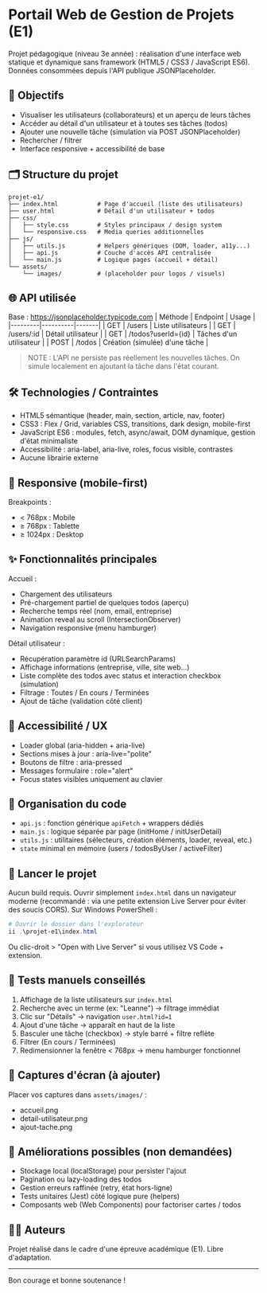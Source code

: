 # Portail Web de Gestion de Projets (E1)

Projet pédagogique (niveau 3e année) : réalisation d'une interface web statique et dynamique sans framework (HTML5 / CSS3 / JavaScript ES6). Données consommées depuis l'API publique JSONPlaceholder.

## 🎯 Objectifs
- Visualiser les utilisateurs (collaborateurs) et un aperçu de leurs tâches
- Accéder au détail d'un utilisateur et à toutes ses tâches (todos)
- Ajouter une nouvelle tâche (simulation via POST JSONPlaceholder)
- Rechercher / filtrer
- Interface responsive + accessibilité de base

## 🗂 Structure du projet
```
projet-e1/
├── index.html           # Page d'accueil (liste des utilisateurs)
├── user.html            # Détail d'un utilisateur + todos
├── css/
│   ├── style.css        # Styles principaux / design system
│   └── responsive.css   # Media queries additionnelles
├── js/
│   ├── utils.js         # Helpers génériques (DOM, loader, a11y...)
│   ├── api.js           # Couche d'accès API centralisée
│   └── main.js          # Logique pages (accueil + détail)
└── assets/
    └── images/          # (placeholder pour logos / visuels)
```

## 🌐 API utilisée
Base : https://jsonplaceholder.typicode.com
| Méthode | Endpoint | Usage |
|---------|----------|-------|
| GET | /users | Liste utilisateurs |
| GET | /users/:id | Détail utilisateur |
| GET | /todos?userId={id} | Tâches d'un utilisateur |
| POST | /todos | Création (simulée) d'une tâche |

> NOTE : L'API ne persiste pas réellement les nouvelles tâches. On simule localement en ajoutant la tâche dans l'état courant.

## 🛠 Technologies / Contraintes
- HTML5 sémantique (header, main, section, article, nav, footer)
- CSS3 : Flex / Grid, variables CSS, transitions, dark design, mobile-first
- JavaScript ES6 : modules, fetch, async/await, DOM dynamique, gestion d'état minimaliste
- Accessibilité : aria-label, aria-live, roles, focus visible, contrastes
- Aucune librairie externe

## 📱 Responsive (mobile-first)
Breakpoints :
- < 768px : Mobile
- ≥ 768px : Tablette
- ≥ 1024px : Desktop

## ✨ Fonctionnalités principales
Accueil :
- Chargement des utilisateurs
- Pré-chargement partiel de quelques todos (aperçu)
- Recherche temps réel (nom, email, entreprise)
- Animation reveal au scroll (IntersectionObserver)
- Navigation responsive (menu hamburger)

Détail utilisateur :
- Récupération paramètre id (URLSearchParams)
- Affichage informations (entreprise, ville, site web...)
- Liste complète des todos avec status et interaction checkbox (simulation)
- Filtrage : Toutes / En cours / Terminées
- Ajout de tâche (validation côté client)

## 🔐 Accessibilité / UX
- Loader global (aria-hidden + aria-live)
- Sections mises à jour : aria-live="polite"
- Boutons de filtre : aria-pressed
- Messages formulaire : role="alert"
- Focus states visibles uniquement au clavier

## 🧩 Organisation du code
- `api.js` : fonction générique `apiFetch` + wrappers dédiés
- `main.js` : logique séparée par page (initHome / initUserDetail)
- `utils.js` : utilitaires (sélecteurs, création éléments, loader, reveal, etc.)
- `state` minimal en mémoire (users / todosByUser / activeFilter)

## 🚀 Lancer le projet
Aucun build requis. Ouvrir simplement `index.html` dans un navigateur moderne (recommandé : via une petite extension Live Server pour éviter des soucis CORS). Sur Windows PowerShell :

```powershell
# Ouvrir le dossier dans l'explorateur
ii .\projet-e1\index.html
```

Ou clic-droit > "Open with Live Server" si vous utilisez VS Code + extension.

## 🧪 Tests manuels conseillés
1. Affichage de la liste utilisateurs sur `index.html`
2. Recherche avec un terme (ex: "Leanne") -> filtrage immédiat
3. Clic sur "Détails" -> navigation `user.html?id=1`
4. Ajout d'une tâche -> apparaît en haut de la liste
5. Basculer une tâche (checkbox) -> style barré + filtre reflète
6. Filtrer (En cours / Terminées)
7. Redimensionner la fenêtre < 768px -> menu hamburger fonctionnel

## 📸 Captures d'écran (à ajouter)
Placer vos captures dans `assets/images/` :
- accueil.png
- detail-utilisateur.png
- ajout-tache.png

## 🧹 Améliorations possibles (non demandées)
- Stockage local (localStorage) pour persister l'ajout
- Pagination ou lazy-loading des todos
- Gestion erreurs raffinée (retry, état hors-ligne)
- Tests unitaires (Jest) côté logique pure (helpers)
- Composants web (Web Components) pour factoriser cartes / todos

## 👨‍💻 Auteurs
Projet réalisé dans le cadre d'une épreuve académique (E1). Libre d'adaptation.

---
Bon courage et bonne soutenance !
